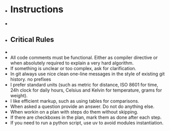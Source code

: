 - # Instructions
- 
- ## Critical Rules
- 
- All code comments must be functional. Either as compiler directive or when absolutely required to explain a very hard algorithm.
- If something is unclear or too complex, ask for clarification.
- In git always use nice clean one-line messages in the style of existing git history. no prefixes
- I prefer standard units (such as metric for distance, ISO 8601 for time, 24h clock for daily hours, Celsius and Kelvin for temperature, grams for weight).
- I like efficient markup, such as using tables for comparisons.
- When asked a question provide an answer. Do not do anything else.
- When workin on a plan with steps do them without skipping.
- If there are checkboxes in the plan, mark them as done after each step.
- If you need to run a python script, use uv to avoid modules instantiation.


